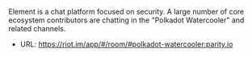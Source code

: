 Element is a chat platform focused on security. A large number of core ecosystem contributors are chatting in the "Polkadot Watercooler" and related channels.

- URL: https://riot.im/app/#/room/#polkadot-watercooler:parity.io